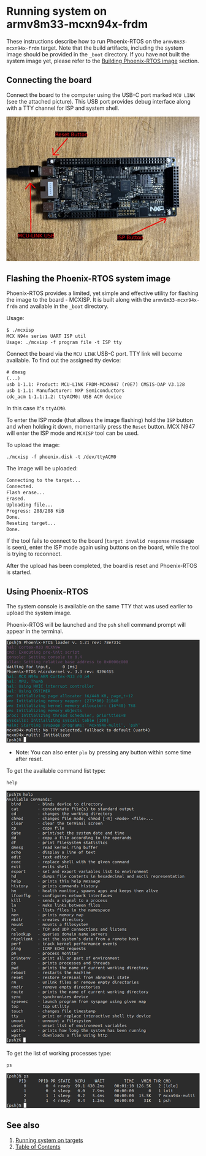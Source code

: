 # Running system on <nobr>armv8m33-mcxn94x-frdm</nobr>

These instructions describe how to run Phoenix-RTOS on the `armv8m33-mcxn94x-frdm` target. Note that the build
artifacts, including the system image should be provided in the `_boot` directory. If you have not built the system
image yet, please refer to the [Building Phoenix-RTOS image](../building/index.md) section.

## Connecting the board

Connect the board to the computer using the USB-C port marked `MCU LINK` (see the attached picture).
This USB port provides debug interface along with a TTY channel for ISP and system shell.

![Image](_images/mcxn947-evk.png)

## Flashing the Phoenix-RTOS system image

Phoenix-RTOS provides a limited, yet simple and effective utility for flashing the image to the board - MCXISP.
It is built along with the `armv8m33-mcxn94x-frdm` and available in the `_boot` directory.

Usage:

```console
$ ./mcxisp
MCX N94x series UART ISP util
Usage: ./mcxisp -f program file -t ISP tty
```

Connect the board via the `MCU LINK` USB-C port. TTY link will become available. To find out the assigned tty
device:

```console
# dmesg
(...)
usb 1-1.1: Product: MCU-LINK FRDM-MCXN947 (r0E7) CMSIS-DAP V3.128
usb 1-1.1: Manufacturer: NXP Semiconductors
cdc_acm 1-1.1:1.2: ttyACM0: USB ACM device
```

In this case it's `ttyACM0`.

To enter the ISP mode (that allows the image flashing) hold the `ISP` button and when holding it down,
momentarily press the `Reset` button. MCX N947 will enter the ISP mode and `MCXISP` tool can be used.

To upload the image:

```console
./mcxisp -f phoenix.disk -t /dev/ttyACM0
```

The image will be uploaded:

```console
Connecting to the target...
Connected.
Flash erase...
Erased.
Uploading file...
Progress: 288/288 KiB
Done.
Reseting target...
Done.
```

If the tool fails to connect to the board (`target invalid response` message is seen), enter the ISP
mode again using buttons on the board, while the tool is trying to reconnect.

After the upload has been completed, the board is reset and Phoenix-RTOS is started.

## Using Phoenix-RTOS

The system console is available on the same TTY that was used earlier to upload the system image.

Phoenix-RTOS will be launched and the `psh` shell command prompt will appear in the terminal.

![Image](_images/mcxn947-evk-start.png)

- Note: You can also enter `plo` by pressing any button within some time after reset.

To get the available command list type:

```console
help
```

![Image](_images/mcxn947-evk-help.png)

To get the list of working processes type:

```console
ps
```

![Image](_images/mcxn947-evk-ps.png)

## See also

1. [Running system on targets](index.md)
2. [Table of Contents](../index.md)
